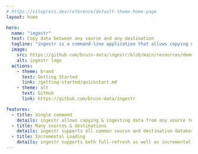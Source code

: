 ```yaml
---
# https://vitepress.dev/reference/default-theme-home-page
layout: home

hero:
  name: "ingestr"
  text: Copy data between any source and any destination
  tagline: "ingestr is a command-line application that allows copying data from any source into any destination database."
  image:
    src: https://github.com/bruin-data/ingestr/blob/main/resources/demo.gif?raw=true
    alt: ingestr logo
  actions:
    - theme: brand
      text: Getting Started
      link: /getting-started/quickstart.md
    - theme: alt
      text: GitHub
      link: https://github.com/bruin-data/ingestr

features:
  - title: Single command
    details: ingestr allows copying & ingesting data from any source to any destination with a single command.
  - title: Many sources & destinations
    details: ingestr supports all common source and destination databases.
  - title: Incremental Loading
    details: ingestr supports both full-refresh as well as incremental loading modes.
---
```

<div style="margin-top: 12px; line-height: 2em; text-align: center;">

<Badge type="info" text="Postgres" /> <Badge type="danger" text="BigQuery" /> <Badge type="tip" text="Snowflake" /> <Badge type="warning" text="Redshift" /> <Badge type="info" text="Databricks" /> <Badge type="danger" text="DuckDB" /> <Badge type="tip" text="Microsoft SQL Server" /> <Badge type="warning" text="Local CSV file" /> <Badge type="info" text="MongoDB" /> <Badge type="danger" text="Oracle" /> <Badge type="tip" text="SAP Hana" /> <Badge type="warning" text="SQLite" /> <Badge type="info" text="MySQL" /> <Badge type="danger" text="Google Sheets" /> <Badge type="tip" text="Notion" /> <Badge type="warning" text="Shopify" />
</div>
